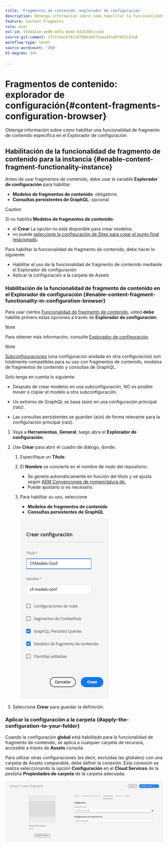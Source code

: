 ```yaml
---
title: 'Fragmentos de contenido: explorador de configuración'
description: Obtenga información sobre cómo habilitar la funcionalidad Fragmento de contenido y GraphQL AEM en el Explorador de configuración para utilizar las funciones de envío sin encabezado de la aplicación de la configuración de la aplicación para utilizar las funciones de envío sin encabezado de la aplicación.
feature: Content Fragments
role: User
exl-id: 55d442ae-ae06-4dfa-8e4e-b415385ccea5
source-git-commit: 1fc57dacbf811070664d5f5aaa591dd705516fa8
workflow-type: tm+mt
source-wordcount: '358'
ht-degree: 34%

---
```


# Fragmentos de contenido: explorador de configuración{#content-fragments-configuration-browser}

Obtenga información sobre cómo habilitar una funcionalidad de fragmento de contenido específica en el Explorador de configuración.

## Habilitación de la funcionalidad de fragmento de contenido para la instancia {#enable-content-fragment-functionality-instance}

Antes de usar fragmentos de contenido, debe usar la variable **Explorador de configuración** para habilitar:

* **Modelos de fragmentos de contenido**: obligatorio
* **Consultas persistentes de GraphQL**: opcional

>[!CAUTION]
>
>Si no habilita **Modelos de fragmentos de contenido**:
>
>* el **Crear** La opción no está disponible para crear modelos.
>* no puede [seleccione la configuración de Sites para crear el punto final relacionado](/help/headless/graphql-api/graphql-endpoint.md).

Para habilitar la funcionalidad de fragmento de contenido, debe hacer lo siguiente:

* Habilitar el uso de la funcionalidad de fragmento de contenido mediante el Explorador de configuración
* Aplicar la configuración a la carpeta de Assets

### Habilitación de la funcionalidad de fragmento de contenido en el Explorador de configuración {#enable-content-fragment-functionality-in-configuration-browser}

Para usar ciertos [Funcionalidad de fragmento de contenido](#creating-a-content-fragment-model), usted **debe** habilite primero estas opciones a través de **Explorador de configuración**:

>[!NOTE]
>
>Para obtener más información, consulte [Explorador de configuración](/help/implementing/developing/introduction/configurations.md#using-configuration-browser).

>[!NOTE]
>
>[Subconfiguraciones](/help/implementing/developing/introduction/configurations.md#configuration-resolution) (una configuración anidada en otra configuración) son totalmente compatibles para su uso con fragmentos de contenido, modelos de fragmentos de contenido y consultas de GraphQL.
>
>Solo tenga en cuenta lo siguiente:
>
>
>* Después de crear modelos en una subconfiguración, NO es posible mover o copiar el modelo a otra subconfiguración.
>
>* Un extremo de GraphQL se basa (aún) en una configuración principal (raíz).
>
>* Las consultas persistentes se guardan (aún) de forma relevante para la configuración principal (raíz).


1. Vaya a **Herramientas**, **General**, luego abra el **Explorador de configuración**.

1. Use **Crear** para abrir el cuadro de diálogo, donde:

   1. Especifique un **Título**.
   1. El **Nombre** se convierte en el nombre de nodo del repositorio.
      * Se genera automáticamente en función del título y se ajusta según [AEM Convenciones de nomenclatura de.](/help/implementing/developing/introduction/naming-conventions.md)
      * Puede ajustarlo si es necesario.
   1. Para habilitar su uso, seleccione
      * **Modelos de fragmentos de contenido**
      * **Consultas persistentes de GraphQL**

      ![Definir configuración](assets/cfm-conf-01.png)

1. Seleccione **Crear** para guardar la definición.

<!-- 1. Select the location appropriate to your website. -->

### Aplicar la configuración a la carpeta {#apply-the-configuration-to-your-folder}

Cuando la configuración **global** está habilitado para la funcionalidad de fragmento de contenido, se aplica a cualquier carpeta de recursos, accesible a través de **Assets** consola.

Para utilizar otras configuraciones (es decir, excluidas las globales) con una carpeta de Assets comparable, debe definir la conexión. Esta conexión se realiza seleccionando la opción **Configuración** en el **Cloud Services** de la pestaña **Propiedades de carpeta** de la carpeta adecuada.

![Aplicar configuración](assets/cfm-conf-02.png)
